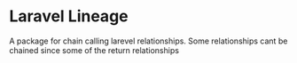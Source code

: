 # Laravel Lineage

A package for chain calling larevel relationships. Some relationships cant be chained since some of the return relationships 
